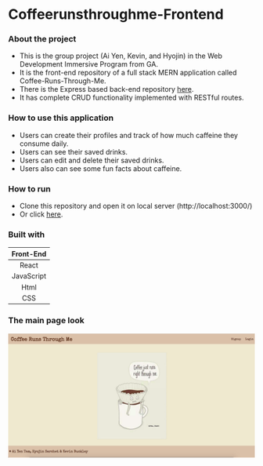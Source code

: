 # Coffeerunsthroughme-Frontend

### About the project

* This is the group project (Ai Yen, Kevin, and Hyojin) in the Web Development Immersive Program from GA.
* It is the front-end repository of a full stack MERN application called
  Coffee-Runs-Through-Me.
* There is the Express based back-end repository [here](https://github.com/KBuck2018/coffeerunsthroughme-backend).
* It has complete CRUD functionality implemented with RESTful routes.

### How to use this application

* Users can create their profiles and track of how much caffeine they consume daily.
* Users can see their saved drinks.
* Users can edit and delete their saved drinks.
* Users also can see some fun facts about caffeine.

### How to run

* Clone this repository and open it on local server
  (http://localhost:3000/)
* Or click [here](http://woozy-answer.surge.sh/).

### Built with

| Front-End  |
| :--------: |
|   React    |
| JavaScript |
|    Html    |
|    CSS     |

### The main page look

![main](./planning/App-main.png)
